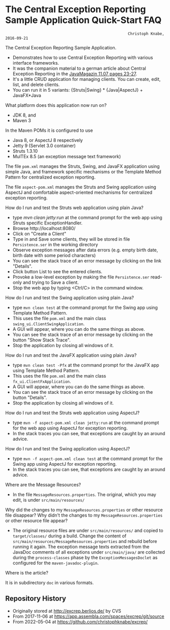 The Central Exception Reporting Sample Application Quick-Start FAQ
===========================================

                                                          Christoph Knabe, 2016-09-21

The Central Exception Reporting Sample Application.

- Demonstrates how to use Central Exception Reporting with various interface frameworks.
- It was the companion material to a german article about Central Exception Reporting in the [JavaMagazin 11.07 pages 23-27](doc/JavaMagazin11.07p23-27_KnabeHashemi.pdf).
- It's a little CRUD application for managing clients. You can create, edit, list, and delete clients.
- You can run it in 5 variants:  {Struts|Swing} * {Java|AspectJ} + JavaFX*Java

What platform does this application now run on?

- JDK 8, and
- Maven 3

In the Maven POMs it is configured to use

- Java 8, or AspectJ 8 respectively
- Jetty 9 (Servlet 3.0 container)
- Struts 1.3.10
- MulTEx 8.5 (an exception message text framework)

The file `pom.xml` manages the Struts, Swing, and JavaFX application using simple Java, 
and framework specific mechanisms or the Template Method Pattern for centralized exception reporting. 

The file `aspect-pom.xml` manages the Struts and Swing application using AspectJ
and comfortable aspect-oriented mechanisms for centralized exception reporting. 

How do I run and test the Struts web application using plain Java? 

- type   _mvn clean jetty:run_   at the command prompt for the web app using Struts specific ExceptionHandler.
- Browse  http://localhost:8080/
- Click on "Create a Client"
- Type in and Save some clients, they will be stored in file  `Persistence.ser`  in the working directory
- Observe exception messages after data errors (e.g. empty birth date, birth date with some period characters)
- You can see the stack trace of an error message by clicking on the link "Details".
- Click button List to see the entered clients.
- Provoke a low-level exception by making the file  `Persistence.ser`  read-only and trying to Save a client.
- Stop the web app by typing &lt;Ctrl/C&gt; in the command window.

How do I run and test the Swing application using plain Java?

- type   `mvn clean test`   at the command prompt for the Swing app using Template Method Pattern.
- This uses the file `pom.xml` and the main class `swing_ui.ClientSwingApplication`.
- A GUI will appear, where you can do the same things as above.
- You can see the stack trace of an error message by clicking on the button "Show Stack Trace".
- Stop the application by closing all windows of it.

How do I run and test the JavaFX application using plain Java?

- type   `mvn clean test -Pfx`   at the command prompt for the JavaFX app using Template Method Pattern.
- This uses the file `pom.xml` and the main class `fx_ui.ClientFxApplication`.
- A GUI will appear, where you can do the same things as above.
- You can see the stack trace of an error message by clicking on the button "Details".
- Stop the application by closing all windows of it.

How do I run and test the Struts web application using AspectJ? 

- type   `mvn -f aspect-pom.xml clean jetty:run`   at the command prompt for the web app using AspectJ for exception reporting.
- In the stack traces you can see, that exceptions are caught by an around advice.


How do I run and test the Swing application using AspectJ? 

- type   `mvn -f aspect-pom.xml clean test`   at the command prompt for the Swing app using AspectJ for exception reporting.
- In the stack traces you can see, that exceptions are caught by an around advice.


Where are the Message Resources?

- In the file `MessageResources.properties`. The original, which you may edit, is under `src/main/resources/`

Why did the changes to my  `MessageResources.properties`  or other resource file disappear?
Why didn't the changes to my  `MessageResources.properties`  or other resource file appear?

- The original resource files are under  `src/main/resources/`  and copied to  `target/classes/`  during a build. 
  Change the content of `src/main/resources/MessageResources.properties` and rebuild before running it again.
  The exception message texts extracted from the JavaDoc comments of all exceptions under `src/main/java/`
  are collected during the `process-classes` phase by the `ExceptionMessagesDoclet` as configured for the `maven-javadoc-plugin`.

Where is the article?

It is in subdirectory `doc` in various formats.

## Repository History
- Originally stored at http://excrep.berlios.de/ by CVS
- From 2017-11-06 at https://app.assembla.com/spaces/excrep/git/source
- From 2022-05-04 at https://github.com/christophknabe/excrep/

